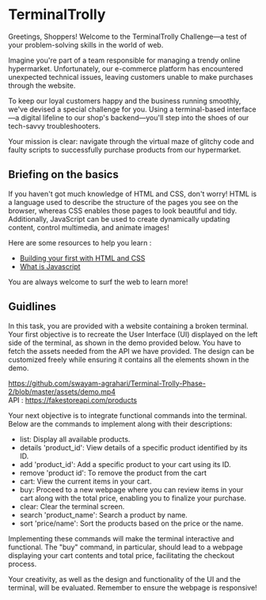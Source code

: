 # TerminalTrolly

Greetings, Shoppers! Welcome to the TerminalTrolly Challenge—a test of your problem-solving skills in the world of web.

Imagine you're part of a team responsible for managing a trendy online hypermarket. Unfortunately, our e-commerce platform has encountered unexpected technical issues, leaving customers unable to make purchases through the website.

To keep our loyal customers happy and the business running smoothly, we've devised a special challenge for you. Using a terminal-based interface—a digital lifeline to our shop's backend—you'll step into the shoes of our tech-savvy troubleshooters.

Your mission is clear: navigate through the virtual maze of glitchy code and faulty scripts to successfully purchase products from our hypermarket.

## Briefing on the basics

If you haven't got much knowledge of HTML and CSS, don't worry! HTML is a language used to describe the structure of the pages you see on the browser, whereas CSS enables those pages to look beautiful and tidy. Additionally, JavaScript can be used to create dynamically updating content, control multimedia, and animate images! 

Here are some resources to help you learn :
- [Building your first with HTML and CSS](https://learn.shayhowe.com/html-css/building-your-first-web-page/)
- [What is Javascript](https://developer.mozilla.org/en-US/docs/Learn/JavaScript/First_steps)

You are always welcome to surf the web to learn more!

## Guidlines

In this task, you are provided with a website containing a broken terminal. Your first objective is to recreate the User Interface (UI) displayed on the left side of the terminal, as shown in the demo provided below. You have to fetch the assets needed from the API we have provided. The design can be customized freely while ensuring it contains all the elements shown in the demo.

https://github.com/swayam-agrahari/Terminal-Trolly-Phase-2/blob/master/assets/demo.mp4 
<br>
API : https://fakestoreapi.com/products

Your next objective is to integrate functional commands into the terminal. Below are the commands to implement along with their descriptions:

- list: Display all available products.
- details 'product_id': View details of a specific product identified by its ID.
- add 'product_id': Add a specific product to your cart using its ID.
- remove 'product id': To remove the product from the cart
- cart: View the current items in your cart.
- buy: Proceed to a new webpage where you can review items in your cart along with the total price, enabling you to finalize your purchase.
- clear: Clear the terminal screen.
- search 'product_name': Search a product by name.
- sort 'price/name': Sort the products based on the price or the name.

Implementing these commands will make the terminal interactive and functional. The "buy" command, in particular, should lead to a webpage displaying your cart contents and total price, facilitating the checkout process.

Your creativity, as well as the design and functionality of the UI and the terminal, will be evaluated. Remember to ensure the webpage is responsive!
